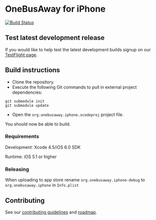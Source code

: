 # OneBusAway for iPhone
[![Build Status](https://travis-ci.org/OneBusAway/onebusaway-iphone.png)](https://travis-ci.org/OneBusAway/onebusaway-iphone)

## Test latest development release

If you would like to help test the latest development builds signup on our [TestFlight page](http://tflig.ht/1ac8oEg).

## Build instructions

* Clone the repository.
* Execute the following Git commands to pull in external project dependencies:

~~~
git submodule init
git submodule update
~~~

* Open the `org.onebusaway.iphone.xcodeproj` project file.

You should now be able to build.

### Requirements

Development: Xcode 4.5/iOS 6.0 SDK

Runtime: iOS 5.1 or higher

### Releasing

When uploading to app store rename `org.onebusaway.iphone-debug` to `org.onebusaway.iphone` in `Info.plist`

## Contributing

See our [contributing guidelines](CONTRIBUTING.md) and [roadmap](ROADMAP.md).
